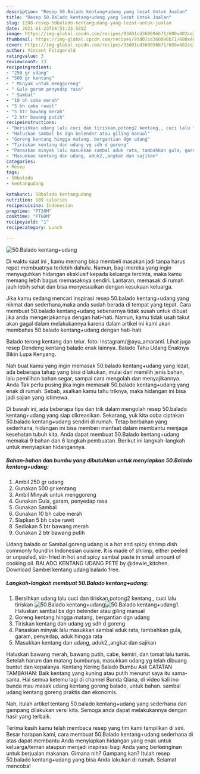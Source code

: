 ```yaml
---
description: "Resep 50.Balado kentang+udang yang lezat Untuk Jualan"
title: "Resep 50.Balado kentang+udang yang lezat Untuk Jualan"
slug: 1208-resep-50balado-kentangudang-yang-lezat-untuk-jualan
date: 2021-01-23T14:51:23.585Z
image: https://img-global.cpcdn.com/recipes/93d01cd360096b71/680x482cq70/50balado-kentangudang-foto-resep-utama.jpg
thumbnail: https://img-global.cpcdn.com/recipes/93d01cd360096b71/680x482cq70/50balado-kentangudang-foto-resep-utama.jpg
cover: https://img-global.cpcdn.com/recipes/93d01cd360096b71/680x482cq70/50balado-kentangudang-foto-resep-utama.jpg
author: Vincent Fitzgerald
ratingvalue: 3
reviewcount: 13
recipeingredient:
- "250 gr udang"
- "500 gr kentang"
- " Minyak untuk menggoreng"
- " Gula garam penyedap rasa"
- " Sambal"
- "10 bh cabe merah"
- "5 bh cabe rawit"
- "5 btr bawang merah"
- "2 btr bawang putih"
recipeinstructions:
- "Bersihkan udang lalu cuci dan tiriskan,potong2 kentang,, cuci lalu tiriskan"
- "Haluskan sambal bs dgn belender atau giling manual"
- "Goreng kentang hingga matang, bergantian dgn udang"
- "Tiriskan kentang dan udang yg sdh d goreng"
- "Panaskan minyak lalu masukkan sambal aduk rata, tambahkan gula, garam, penyedap, aduk hingga rata"
- "Masukkan kentang dan udang, aduk2,,angkat dan sajikan"
categories:
- Resep
tags:
- 50balado
- kentangudang

katakunci: 50balado kentangudang 
nutrition: 189 calories
recipecuisine: Indonesian
preptime: "PT30M"
cooktime: "PT60M"
recipeyield: "1"
recipecategory: Lunch

---
```



![50.Balado kentang+udang](https://img-global.cpcdn.com/recipes/93d01cd360096b71/680x482cq70/50balado-kentangudang-foto-resep-utama.jpg)

Di waktu  saat ini , kamu memang bisa membeli masakan jadi tanpa harus repot membuatnya terlebih dahulu. Namun, bagi mereka yang ingin menyuguhkan hidangan eksklusif kepada keluarga tercinta, maka kamu memang lebih bagus memasaknya sendiri. Lantaran, memasak di rumah jauh lebih sehat dan bisa menyesuaikan dengan kesukaan keluarga.

Jika kamu sedang mencari inspirasi resep 50.balado kentang+udang yang nikmat dan sederhana,maka anda sudah berada di tempat yang tepat. Cara membuat 50.balado kentang+udang  sebenarnya tidak susah untuk dibuat jika anda mengerjakannya dengan hati-hati. Namun, kamu tidak usah takut akan gagal dalam melakukannya 
karena dalam artikel ini kami akan membahas 50.balado kentang+udang dengan hati-hati.  

Balado terong kentang dan telur. foto: Instagram/@ayu_amaranti. Lihat juga resep Dendeng kentang balado enak lainnya. Balado Tahu Udang Enaknya Bikin Lupa Kenyang.

Nah buat kamu yang ingin memasak 50.balado kentang+udang yang lezat, ada beberapa tahap yang bisa dilakukan, mulai dari memilih jenis bahan, lalu pemilihan bahan segar, sampai cara mengolah dan menyajikannya. Anda Tak perlu pusing jika ingin memasak 50.balado kentang+udang yang enak di rumah. Sebab, asalkan kamu  tahu triknya, maka hidangan ini bisa jadi sajian yang istimewa.

Di bawah ini, ada beberapa tips dan trik dalam mengolah resep 50.balado kentang+udang yang siap dikreasikan. Sekarang, yuk kita coba ciptakan 50.balado kentang+udang sendiri di rumah. Tetap berbahan yang sederhana, hidangan ini bisa memberi manfaat dalam membantu menjaga kesehatan tubuh kita. Anda dapat membuat 50.Balado kentang+udang memakai 9 bahan dan 6 langkah pembuatan. Berikut ini langkah-langkah untuk menyiapkan hidangannya.

<!--inarticleads1-->

##### Bahan-bahan dan bumbu yang dibutuhkan untuk menyiapkan 50.Balado kentang+udang:

1. Ambil 250 gr udang
1. Gunakan 500 gr kentang
1. Ambil  Minyak untuk menggoreng
1. Gunakan  Gula, garam, penyedap rasa
1. Gunakan  Sambal
1. Gunakan 10 bh cabe merah
1. Siapkan 5 bh cabe rawit
1. Sediakan 5 btr bawang merah
1. Gunakan 2 btr bawang putih


Udang balado or Sambal goreng udang is a hot and spicy shrimp dish commonly found in Indonesian cuisine. It is made of shrimp, either peeled or unpeeled, stir-fried in hot and spicy sambal paste in small amount of cooking oil. BALADO KENTANG UDANG PETE by @dewie_kitchen. Download Sambel kentang udang balado free. 

<!--inarticleads2-->

##### Langkah-langkah membuat 50.Balado kentang+udang:

1. Bersihkan udang lalu cuci dan tiriskan,potong2 kentang,, cuci lalu tiriskan
<img src="https://img-global.cpcdn.com/steps/03467ae0c5c6f19e/160x128cq70/50balado-kentangudang-langkah-memasak-1-foto.jpg" alt="50.Balado kentang+udang"><img src="https://img-global.cpcdn.com/steps/a14fe01b7210aef2/160x128cq70/50balado-kentangudang-langkah-memasak-1-foto.jpg" alt="50.Balado kentang+udang">1. Haluskan sambal bs dgn belender atau giling manual
1. Goreng kentang hingga matang, bergantian dgn udang
1. Tiriskan kentang dan udang yg sdh d goreng
1. Panaskan minyak lalu masukkan sambal aduk rata, tambahkan gula, garam, penyedap, aduk hingga rata
1. Masukkan kentang dan udang, aduk2,,angkat dan sajikan


Haluskan bawang merah, bawang putih, cabe, kemiri, dan tomat lalu tumis. Setelah harum dan matang bumbunya, masukkan udang yg telah dibuang buntut dan kepalanya. Kentang Kering Balado Bumbu Asli CATATAN TAMBAHAN: Baik kentang yang kuning atau putih menurut saya itu sama-sama. Hai semua ketemu lagi di channel Bunda Qiana, di video kali ino bunda mau masak udang kentang goreng balado, untuk bahan. sambal udang kentang goreng praktis dan ekonomis. 

Nah, itulah artikel tentang  50.balado kentang+udang  yang sederhana dan gampang dilakukan versi kita. Semoga anda dapat melakukannya dengan hasil yang terbaik. 

Terima kasih kamu telah membaca resep yang tim kami tampilkan di sini. Besar harapan kami, cara membuat  50.Balado kentang+udang sederhana di atas dapat membantu Anda menyiapkan hidangan yang enak untuk keluarga/teman ataupun menjadi inspirasi bagi Anda yang berkeinginan untuk berjualan makanan. Gimana nih? Gampang kan? Itulah resep 50.balado kentang+udang yang bisa Anda lakukan di rumah. Selamat mencoba!

